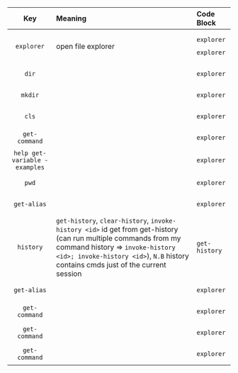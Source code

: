 


| Key | Meaning | Code Block  |
:----------------:|:-------------|:-------------
| `explorer`   | open file explorer  | <pre><code>explorer</code></pre><pre><code>explorer</code></pre> |
| `dir`   |  | <pre><code>explorer</code></pre> |
| `mkdir`   |  | <pre><code>explorer</code></pre> |
| `cls`   |  | <pre><code>explorer</code></pre> |
| `get-command`   |  | <pre><code>explorer</code></pre> |
| `help get-variable -examples`   |  | <pre><code>explorer</code></pre> |
| `pwd`   |  | <pre><code>explorer</code></pre> |
| `get-alias`   |  | <pre><code>explorer</code></pre> |
| `history`   | `get-history`, `clear-history`, `invoke-history <id>` id get from get-history (can run multiple commands from my command history => `invoke-history <id>; invoke-history <id>`), `N.B` history contains cmds just of the current session | <pre class="table-script"><code>get-history</code></pre> |
| `get-alias`   | | <pre><code>explorer</code></pre> |
| `get-command`   |  | <pre><code>explorer</code></pre> |
| `get-command`   |  | <pre><code>explorer</code></pre> |
| `get-command`   |  | <pre><code>explorer</code></pre> |



